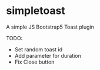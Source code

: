 # simpletoast
A simple JS Bootstrap5 Toast plugin

TODO: 
  - Set random toast id
  - Add parameter for duration
  - Fix Close button
